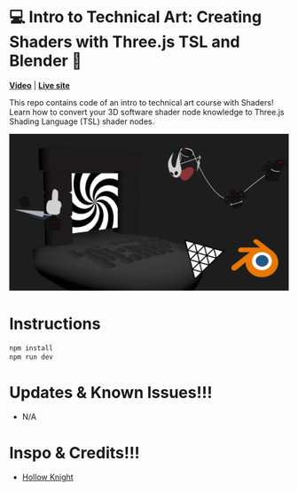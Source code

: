 # 💻 Intro to Technical Art: Creating Shaders with Three.js TSL and Blender 🎨

**[Video](https://youtu.be/6NYtMRXgCjk)** | **[Live site](https://intro-to-technical-art.vercel.app/)**

This repo contains code of an intro to technical art course with Shaders! Learn how to convert your 3D software shader node knowledge to Three.js Shading Language (TSL) shader nodes.

![Page screenshot](public/media/og-image.webp?raw=true "Page screenshot")

# Instructions

```
npm install
npm run dev
```

# Updates & Known Issues!!!

- N/A

# Inspo & Credits!!!

- [Hollow Knight](https://www.hollowknight.com/)
